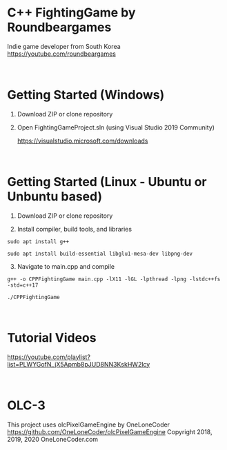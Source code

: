 # C++ FightingGame by Roundbeargames

Indie game developer from South Korea
<br>
https://youtube.com/roundbeargames

<br>

# Getting Started (Windows)

1. Download ZIP or clone repository

2. Open FightingGameProject.sln (using Visual Studio 2019 Community)

    https://visualstudio.microsoft.com/downloads

<br>

# Getting Started (Linux - Ubuntu or Unbuntu based)

1. Download ZIP or clone repository

2. Install compiler, build tools, and libraries

```
sudo apt install g++
```
```
sudo apt install build-essential libglu1-mesa-dev libpng-dev
```

3. Navigate to main.cpp and compile

```
g++ -o CPPFightingGame main.cpp -lX11 -lGL -lpthread -lpng -lstdc++fs -std=c++17
```
```
./CPPFightingGame
```

<br>

# Tutorial Videos

https://youtube.com/playlist?list=PLWYGofN_jX5Apmb8pJUD8NN3KskHW2lcy

<br>

# OLC-3

This project uses olcPixelGameEngine by OneLoneCoder
https://github.com/OneLoneCoder/olcPixelGameEngine
Copyright 2018, 2019, 2020 OneLoneCoder.com
